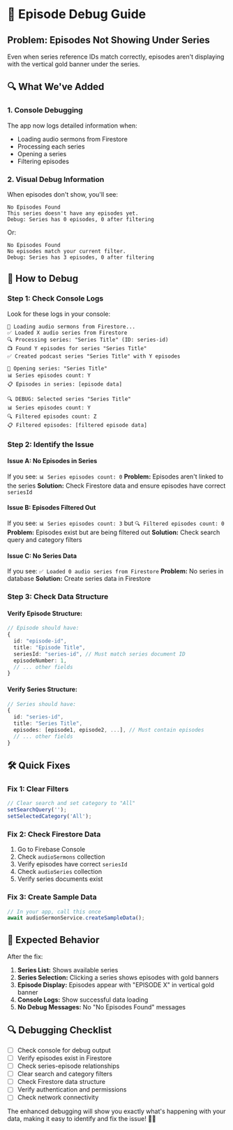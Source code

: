 # 🎯 Episode Debug Guide

## Problem: Episodes Not Showing Under Series

Even when series reference IDs match correctly, episodes aren't displaying with the vertical gold banner under the series.

## 🔍 **What We've Added**

### **1. Console Debugging**
The app now logs detailed information when:
- Loading audio sermons from Firestore
- Processing each series
- Opening a series
- Filtering episodes

### **2. Visual Debug Information**
When episodes don't show, you'll see:
```
No Episodes Found
This series doesn't have any episodes yet.
Debug: Series has 0 episodes, 0 after filtering
```

Or:
```
No Episodes Found
No episodes match your current filter.
Debug: Series has 3 episodes, 0 after filtering
```

## 🎯 **How to Debug**

### **Step 1: Check Console Logs**
Look for these logs in your console:

```
🎵 Loading audio sermons from Firestore...
✅ Loaded X audio series from Firestore
🔍 Processing series: "Series Title" (ID: series-id)
📺 Found Y episodes for series "Series Title"
✅ Created podcast series "Series Title" with Y episodes

🎯 Opening series: "Series Title"
📊 Series episodes count: Y
📋 Episodes in series: [episode data]

🔍 DEBUG: Selected series "Series Title"
📊 Series episodes count: Y
🔍 Filtered episodes count: Z
📋 Filtered episodes: [filtered episode data]
```

### **Step 2: Identify the Issue**

#### **Issue A: No Episodes in Series**
If you see: `📊 Series episodes count: 0`
**Problem:** Episodes aren't linked to the series
**Solution:** Check Firestore data and ensure episodes have correct `seriesId`

#### **Issue B: Episodes Filtered Out**
If you see: `📊 Series episodes count: 3` but `🔍 Filtered episodes count: 0`
**Problem:** Episodes exist but are being filtered out
**Solution:** Check search query and category filters

#### **Issue C: No Series Data**
If you see: `✅ Loaded 0 audio series from Firestore`
**Problem:** No series in database
**Solution:** Create series data in Firestore

### **Step 3: Check Data Structure**

#### **Verify Episode Structure:**
```typescript
// Episode should have:
{
  id: "episode-id",
  title: "Episode Title",
  seriesId: "series-id", // Must match series document ID
  episodeNumber: 1,
  // ... other fields
}
```

#### **Verify Series Structure:**
```typescript
// Series should have:
{
  id: "series-id",
  title: "Series Title",
  episodes: [episode1, episode2, ...], // Must contain episodes
  // ... other fields
}
```

## 🛠️ **Quick Fixes**

### **Fix 1: Clear Filters**
```typescript
// Clear search and set category to "All"
setSearchQuery('');
setSelectedCategory('All');
```

### **Fix 2: Check Firestore Data**
1. Go to Firebase Console
2. Check `audioSermons` collection
3. Verify episodes have correct `seriesId`
4. Check `audioSeries` collection
5. Verify series documents exist

### **Fix 3: Create Sample Data**
```typescript
// In your app, call this once
await audioSermonService.createSampleData();
```

## 🎯 **Expected Behavior**

After the fix:
1. **Series List:** Shows available series
2. **Series Selection:** Clicking a series shows episodes with gold banners
3. **Episode Display:** Episodes appear with "EPISODE X" in vertical gold banner
4. **Console Logs:** Show successful data loading
5. **No Debug Messages:** No "No Episodes Found" messages

## 🔍 **Debugging Checklist**

- [ ] Check console for debug output
- [ ] Verify episodes exist in Firestore
- [ ] Check series-episode relationships
- [ ] Clear search and category filters
- [ ] Check Firestore data structure
- [ ] Verify authentication and permissions
- [ ] Check network connectivity

The enhanced debugging will show you exactly what's happening with your data, making it easy to identify and fix the issue! 🎵✨
